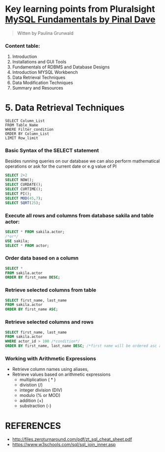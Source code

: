 # Key learning points from Pluralsight [MySQL Fundamentals by Pinal Dave](https://app.pluralsight.com/library/courses/mysql-fundamentals-part1/table-of-contents)

>Witten by Paulina Grunwald


### Content table:

1. Introduction
2. Installations and GUI Tools
3. Fundamentals of RDBMS and Database Designs
4. Introduction MYSQL Workbench
5. Data Retrieval Techniques
6. Data Modification Techniques
7. Summary and Resources


# 5. Data Retrieval Techniques
```
SELECT Column_List
FROM Table_Name
WHERE Filter_condition
ORDER BY Column_List
LIMIT Row_limit
```
### Basic Syntax of the SELECT statement

Besides running queries on our database we can also perform mathematical operations or ask for the current date or e.g value of PI
```SQL
SELECT 2+2
SELECT NOW();
SELECT CURDATE();
SELECT CURTIME();
SELECT PI();
SELECT MOD(45,7);
SELECT SQRT(25);
```

### Execute all rows and columns from database sakila and table actor:

```SQL
SELECT * FROM sakila.actor;
/*or*/
USE sakila;
SELECT * FROM actor;
```

### Order data based on a column
```SQL
SELECT *
FROM sakila.actor
ORDER BY first_name DESC;
```

### Retrieve selected columns from table
```SQL
SELECT first_name, last_name
FROM sakila.actor
ORDER BY first_name ASC;
```

### Retrieve selected columns and rows

```SQL
SELECT first_name, last_name
FROM sakila.actor
WHERE actor_id > 100 /*condition*/
ORDER BY first_name, last_name DESC; /*first name will be ordered asc and last_name desc*/
```

### Working with Arithmetic Expressions
- Retrieve column names using aliases,
- Retrieve values based on arithmetic expressions
  - multiplication ( * )
  - divistion (/)
  - integer division (DIV)
  - modulo (% or MOD)
  - addition (+)
  - substraction (-)



# REFERENCES
- http://files.zeroturnaround.com/pdf/zt_sql_cheat_sheet.pdf
- https://www.w3schools.com/sql/sql_join_inner.asp
